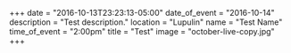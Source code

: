 +++
date = "2016-10-13T23:23:13-05:00"
date_of_event = "2016-10-14"
description = "Test description."
location = "Lupulin"
name = "Test Name"
time_of_event = "2:00pm"
title = "Test"
image = "october-live-copy.jpg"
+++

